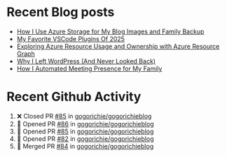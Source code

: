 # Recent Blog posts
<!-- BLOG-POST-LIST:START -->
- [How I Use Azure Storage for My Blog Images and Family Backup](https://www.gogorichie.com/blog/microsoft/how-i-use-azure-storage/)
- [My Favorite VSCode Plugins Of 2025](https://www.gogorichie.com/blog/microsoft/2025_fav_vscode_plugins/)
- [Exploring Azure Resource Usage and Ownership with Azure Resource Graph](https://www.gogorichie.com/blog/microsoft/azure-resource-graph/)
- [Why I Left WordPress &lpar;And Never Looked Back&rpar;](https://www.gogorichie.com/blog/microsoft/so-long-wordpress/)
- [How I Automated Meeting Presence for My Family](https://www.gogorichie.com/blog/office-meeting-indicator/)
<!-- BLOG-POST-LIST:END -->


# Recent Github Activity
<!--START_SECTION:activity-->
1. ❌ Closed PR [#85](undefined) in [gogorichie/gogorichieblog](https://github.com/gogorichie/gogorichieblog)
2. 💪 Opened PR [#86](undefined) in [gogorichie/gogorichieblog](https://github.com/gogorichie/gogorichieblog)
3. 💪 Opened PR [#85](undefined) in [gogorichie/gogorichieblog](https://github.com/gogorichie/gogorichieblog)
4. 💪 Opened PR [#82](undefined) in [gogorichie/gogorichieblog](https://github.com/gogorichie/gogorichieblog)
5. 🎉 Merged PR [#84](https://github.com/gogorichie/gogorichieblog/pull/84) in [gogorichie/gogorichieblog](https://github.com/gogorichie/gogorichieblog)
<!--END_SECTION:activity-->

